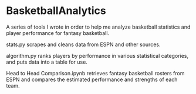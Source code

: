 # BasketballAnalytics

A series of tools I wrote in order to help me analyze basketball statistics and player performance for fantasy basketball.

stats.py scrapes and cleans data from ESPN and other sources.

algorithm.py ranks players by performance in various statistical categories, and puts data into a table for use.

Head to Head Comparison.ipynb retrieves fantasy basketball rosters from ESPN and compares the estimated performance and strengths of each team.

